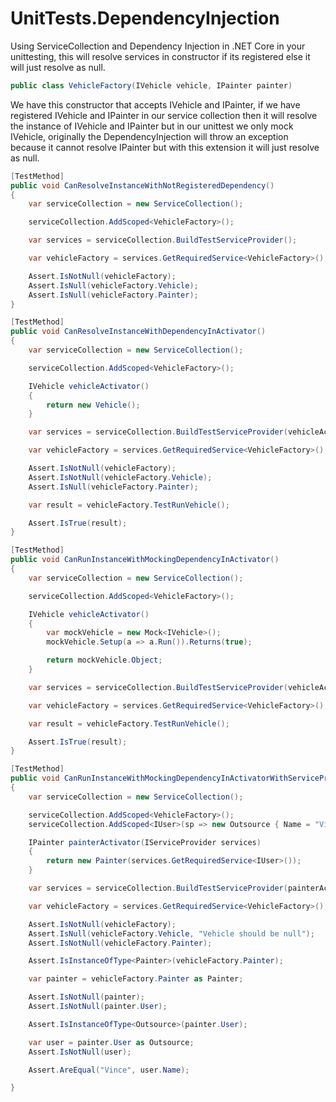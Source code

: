 # UnitTests.DependencyInjection

Using ServiceCollection and Dependency Injection in .NET Core in your unittesting, this will resolve services in constructor if its registered else it will just resolve as null.   

```csharp
public class VehicleFactory(IVehicle vehicle, IPainter painter)
```
We have this constructor that accepts IVehicle and IPainter, if we have registered IVehicle and IPainter in our service collection then it will resolve the instance of IVehicle and IPainter but in our unittest we only mock IVehicle, originally the DependencyInjection will throw an exception because it cannot resolve IPainter but with this extension it will just resolve as null.


```csharp
[TestMethod]
public void CanResolveInstanceWithNotRegisteredDependency()
{
    var serviceCollection = new ServiceCollection();

    serviceCollection.AddScoped<VehicleFactory>();

    var services = serviceCollection.BuildTestServiceProvider();

    var vehicleFactory = services.GetRequiredService<VehicleFactory>();

    Assert.IsNotNull(vehicleFactory);
    Assert.IsNull(vehicleFactory.Vehicle);
    Assert.IsNull(vehicleFactory.Painter);
}

[TestMethod]
public void CanResolveInstanceWithDependencyInActivator()
{
    var serviceCollection = new ServiceCollection();

    serviceCollection.AddScoped<VehicleFactory>();

    IVehicle vehicleActivator()
    {
        return new Vehicle();
    }

    var services = serviceCollection.BuildTestServiceProvider(vehicleActivator);

    var vehicleFactory = services.GetRequiredService<VehicleFactory>();

    Assert.IsNotNull(vehicleFactory);
    Assert.IsNotNull(vehicleFactory.Vehicle);
    Assert.IsNull(vehicleFactory.Painter);

    var result = vehicleFactory.TestRunVehicle();

    Assert.IsTrue(result);
}

[TestMethod]
public void CanRunInstanceWithMockingDependencyInActivator()
{
    var serviceCollection = new ServiceCollection();

    serviceCollection.AddScoped<VehicleFactory>();

    IVehicle vehicleActivator()
    {
        var mockVehicle = new Mock<IVehicle>();
        mockVehicle.Setup(a => a.Run()).Returns(true);

        return mockVehicle.Object;
    }

    var services = serviceCollection.BuildTestServiceProvider(vehicleActivator);

    var vehicleFactory = services.GetRequiredService<VehicleFactory>();

    var result = vehicleFactory.TestRunVehicle();

    Assert.IsTrue(result);
}

[TestMethod]
public void CanRunInstanceWithMockingDependencyInActivatorWithServiceProviderAccess()
{
    var serviceCollection = new ServiceCollection();

    serviceCollection.AddScoped<VehicleFactory>();
    serviceCollection.AddScoped<IUser>(sp => new Outsource { Name = "Vince" });

    IPainter painterActivator(IServiceProvider services)
    {
        return new Painter(services.GetRequiredService<IUser>());
    }

    var services = serviceCollection.BuildTestServiceProvider(painterActivator);

    var vehicleFactory = services.GetRequiredService<VehicleFactory>();

    Assert.IsNotNull(vehicleFactory);
    Assert.IsNull(vehicleFactory.Vehicle, "Vehicle should be null");
    Assert.IsNotNull(vehicleFactory.Painter);

    Assert.IsInstanceOfType<Painter>(vehicleFactory.Painter);

    var painter = vehicleFactory.Painter as Painter;

    Assert.IsNotNull(painter);
    Assert.IsNotNull(painter.User);

    Assert.IsInstanceOfType<Outsource>(painter.User);

    var user = painter.User as Outsource;
    Assert.IsNotNull(user);

    Assert.AreEqual("Vince", user.Name);

}
```